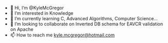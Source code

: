- 👋 Hi, I’m @KyleMcGregor
- 👀 I’m interested in Knowledge
- 🌱 I’m currently learning C, Advanced Algorithms, Computer Science...
- 💞️ I’m looking to collaborate on Inverted DB schema for EAVCR validation on Apache
- 📫 How to reach me kyle.mcgregor@hotmail.com
